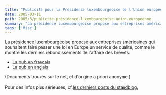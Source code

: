 ```yaml
---
title: "Publicité pour la Présidence luxembourgeoise de l'Union européenne"
date: 2005-03-11
path: 2005/3/publicite-presidence-luxembourgeoise-union-europeenne
summary: "La présidence luxembourgeoise propose aux entreprises américaines qui souhaitent faire passer une loi en Europe un service de qualité, comme le montre les derniers rebondissements de l&#39;affaire des brevets."
tags: ['Misc']
---
```



La présidence luxembourgeoise propose aux entreprises américaines qui
souhaitent faire passer une loi en Europe un service de qualité, comme le
montre les derniers rebondissements de l&#39;affaire des brevets.
 
<ul>
  <li><a href="http://blogs.nuxeo.com/sections/blogs/fermigier/2005_03_11_publicite_pour/photo_f3">
  La pub en fran&#231;ais</a></li>
  <li><a href="http://blogs.nuxeo.com/sections/blogs/fermigier/2005_03_11_publicite_pour/photo_1_f3">
  La pub en anglais</a></li>
 </ul> 
  
  (Documents trouv&#233;s sur le net, et d'origine a priori anonyme.)<br><br> 
  Pour des infos plus s&#233;rieuses, cf.<a href="http://standblog.org/blog/Politique">les derniers posts du
 standblog.</a> 


